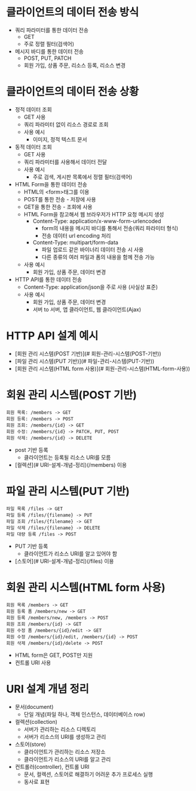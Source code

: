
# 클라이언트의 데이터 전송 방식
- 쿼리 파라미터를 통한 데이터 전송
	- GET
	- 주로 정렬 필터(검색어)
- 메시지 바디를 통한 데이터 전송
	- POST, PUT, PATCH
	- 회원 가입, 상품 주문, 리소스 등록, 리소스 변경

# 클라이언트의 데이터 전송 상황
- 정적 데이터 조회
	- GET 사용
	- 쿼리 파라미터 없이 리소스 경로로 조회
	- 사용 예시
		- 이미지, 정적 텍스트 문서
- 동적 데이터 조회
	- GET 사용
	- 쿼리 파라미터를 사용해서 데이터 전달
	- 사용 예시
		- 주로 검색, 게시판 목록에서 정렬 필터(검색어)
- HTML Form을 통한 데이터 전송
	- HTML의 \<form>태그를 이용
	- POST를 통한 전송 - 저장에 사용
	- GET을 통한 전송 - 조회에 사용
	- HTML Form을 참고해서 웹 브라우저가 HTTP 요청 메시지 생성
		- Content-Type: application/x-www-form-urlencoded
			- form의 내용을 메시지 바디를 통해서 전송(쿼리 파라미터 형식)
			- 전송 데이터 url encoding 처리
		- Content-Type: multipart/form-data
			- 파일 업로드 같은 바이너리 데이터 전송 시 사용
			- 다른 종류의 여러 파일과 폼의 내용을 함께 전송 가능
	- 사용 예시
		- 회원 가입, 상품 주문, 데이터 변경
- HTTP API를 통한 데이터 전송
	- Content-Type: application/json을 주로 사용 (사실상 표준)
	- 사용 예시
		- 회원 가입, 상품 주문, 데이터 변경
		- 서버 to 서버, 앱 클라이언트, 웹 클라이언트(Ajax)

# HTTP API 설계 예시
- [회원 관리 시스템(POST 기반)](# 회원-관리-시스템(POST-기반))
- [파일 관리 시스템(PUT 기반)](# 파일-관리-시스템(PUT-기반))
- [회원 관리 시스템(HTML form 사용)](# 회원-관리-시스템(HTML-form-사용))

# 회원 관리 시스템(POST 기반)
	회원 목록: /members -> GET
	회원 등록: /members -> POST
	회원 조회: /members/{id} -> GET
	회원 수정: /members/{id} -> PATCH, PUT, POST
	회원 삭제: /members/{id} -> DELETE
- post 기반 등록
	- 클라이언트는 등록될 리소스 URI를 모름
- [컬렉션](# URI-설계-개념-정리)(/members) 이용

# 파일 관리 시스템(PUT 기반)
	파일 목록 /files -> GET
	파일 등록 /files/{filename} -> PUT
	파일 조회 /files/{filename} -> GET
	파일 삭제 /files/{filename} -> DELETE
	파일 대량 등록 /files -> POST
- PUT 기반 등록
	- 클라이언트가 리소스 URI를 알고 있어야 함
- [스토어](# URI-설계-개념-정리)(/files) 이용

# 회원 관리 시스템(HTML form 사용)
	회원 목록 /members -> GET
	회원 등록 폼 /members/new -> GET
	회원 등록 /members/new, /members -> POST
	회원 조회 /members/{id} -> GET
	회원 수정 폼 /members/{id}/edit -> GET
	회원 수정 /members/{id}/edit, /members/{id} -> POST
	회원 삭제 /members/{id}/delete -> POST
- HTML form은 GET, POST만 지원
- 컨트롤 URI 사용

# URI 설계 개념 정리
- 문서(document)
	- 단일 개념(파일 하나, 객체 인스턴스, 데이터베이스 row)
- 컬렉션(collection)
	- 서버가 관리하는 리소스 디렉토리
	- 서버가 리소스의 URI를 생성하고 관리
- 스토어(store)
	- 클라이언트가 관리하는 리소스 저장소
	- 클라이언트가 리소스의 URI를 알고 관리
- 컨트롤러(controller), 컨트롤 URI
	- 문서, 컬렉션, 스토어로 해결하기 어려운 추가 프로세스 실행
	- 동사로 표현
